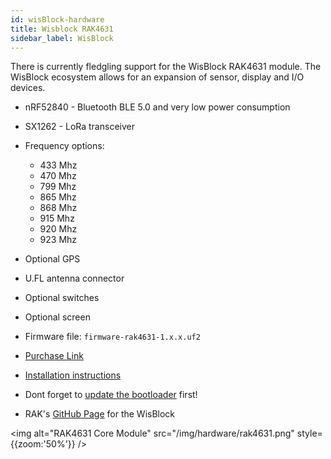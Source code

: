 ```yaml
---
id: wisBlock-hardware
title: Wisblock RAK4631
sidebar_label: WisBlock
---
```


There is currently fledgling support for the WisBlock RAK4631 module. The WisBlock ecosystem allows for an expansion of sensor, display and I/O devices.

* nRF52840 - Bluetooth BLE 5.0 and very low power consumption
* SX1262 - LoRa transceiver
* Frequency options:
    * 433 Mhz
    * 470 Mhz
    * 799 Mhz
    * 865 Mhz
    * 868 Mhz
    * 915 Mhz
    * 920 Mhz
    * 923 Mhz
* Optional GPS
* U.FL antenna connector
* Optional switches
* Optional screen


* Firmware file: `firmware-rak4631-1.x.x.uf2`
* [Purchase Link](https://docs.rakwireless.com/Product-Categories/WisBlock/RAK4631/Overview)
* [Installation instructions](https://docs.rakwireless.com/Product-Categories/WisBlock/RAK4631/Quickstart/#rak4631-lora-mesh-via-meshtastic)
* Dont forget to [update the bootloader](https://docs.rakwireless.com/Product-Categories/WisBlock/RAK4631/Quickstart/#updating-the-bootloader) first!
* RAK's [GitHub Page](https://github.com/RAKWireless/WisBlock) for the WisBlock

<img alt="RAK4631 Core Module" src="/img/hardware/rak4631.png" style={{zoom:'50%'}} />